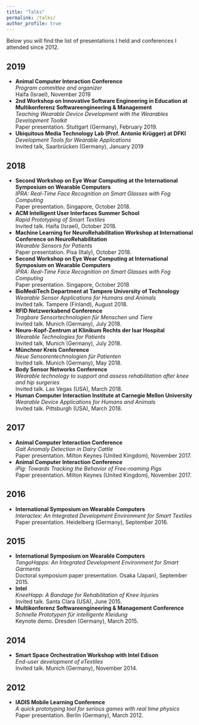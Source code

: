 ```yaml
---
title: "Talks"
permalink: /talks/
author_profile: true
---
```

Below you will find the list of presentations I held and conferences I attended since 2012.

## 2019
* **Animal Computer Interaction Conference** <br> *Program committee and organizer* <br> Haifa (Israel), November 2019
* **2nd Workshop on Innovative Software Engineering in Education at Multikonferenz Softwareengineering & Management** <br> *Teaching Wearable Device Development with the Wearables Development Toolkit* <br> Paper presentation. Stuttgart (Germany), February 2019.
* **Ubiquitous Media Technology Lab (Prof. Antonio Krügger) at DFKI** <br> *Development Tools for Wearable Applications* <br> Invited talk, Saarbrücken (Germany), January 2019

## 2018
* **Second Workshop on Eye Wear Computing at the International Symposium on Wearable Computers** <br> *IPRA: Real-Time Face Recognition on Smart Glasses with Fog Computing* <br> Paper presentation. Singapore, October 2018.
* **ACM Intelligent User Interfaces Summer School** <br> *Rapid Prototyping of Smart Textiles* <br> Invited talk. Haifa (Israel), October 2018.
* **Machine Learning for NeuroRehabilitation Workshop at International Conference on NeuroRehabilitation** <br> *Wearable Sensors for Patients* <br> Paper presentation. Pisa (Italy), October 2018.
* **Second Workshop on Eye Wear Computing at International Symposium on Wearable Computers** <br> *IPRA: Real-Time Face Recognition on Smart Glasses with Fog Computing* <br> Paper presentation. Singapore, October 2018
* **BioMediTech Department at Tampere University of Technology** <br> *Wearable Sensor Applications for Humans and Animals* <br> Invited talk. Tampere (Finland), August 2018.
* **RFID Netzwerkabend Conference** <br> *Tragbare Sensortechnologien für Menschen und Tiere* <br> Invited talk. Munich (Germany), July 2018.
* **Neuro-Kopf-Zentrum at Klinikum Rechts der Isar Hospital** <br> *Wearable Technologies for Patients* <br> Invited talk, Munich (Germany), July 2018.
* **Münchner Kreis Conference** <br> *Neue Sensorentechnologien für Patienten* <br> Invited talk. Munich (Germany), May 2018.
* **Body Sensor Networks Conference** <br> *Wearable technology to support and assess rehabilitation after knee and hip surgeries* <br> Invited talk. Las Vegas (USA), March 2018.
* **Human Computer Interaction Institute at Carnegie Mellon University** <br> *Wearable Device Applications for Humans and Animals* <br> Invited talk. Pittsburgh (USA), March 2018.

## 2017

* **Animal Computer Interaction Conference** <br> *Gait Anomaly Detection in Dairy Cattle* <br> Paper presentation. Milton Keynes (United Kingdom), November 2017.
* **Animal Computer Interaction Conference** <br> *iPig: Towards Tracking the Behavior of Free-roaming Pigs* <br> Paper presentation. Milton Keynes (United Kingdom), November 2017.

## 2016
* **International Symposium on Wearable Computers** <br> *Interactex: An Integrated Development Environment for Smart Textiles* <br> Paper presentation. Heidelberg (Germany), September 2016.

## 2015
* **International Symposium on Wearable Computers** <br> *TangoHapps: An Integrated Development Environment for Smart Garments* <br> Doctoral symposium paper presentation. Osaka (Japan), September 2015.
* **Intel** <br> *KneeHapp: A Bandage for Rehabilitation of Knee Injuries* <br> Invited talk. Santa Clara (USA), June 2015.
* **Multikonferenz Softwareengineering & Management Conference** <br> *Schnelle Prototypen für intelligente Kleidung* <br> Keynote demo. Dresden (Germany), March 2015.

## 2014

* **Smart Space Orchestration Workshop with Intel Edison** <br> *End-user development of eTextiles* <br> Invited talk. Munich (Germany), November 2014.

## 2012
* **IADIS Mobile Learning Conference** <br >*A quick prototyping tool for serious games with real time physics* <br> Paper presentation. Berlin (Germany), March 2012.

